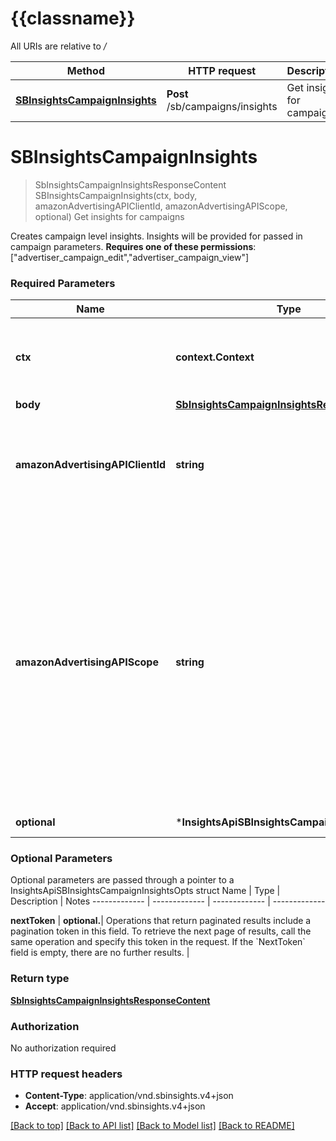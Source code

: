 # {{classname}}

All URIs are relative to */*

Method | HTTP request | Description
------------- | ------------- | -------------
[**SBInsightsCampaignInsights**](InsightsApi.md#SBInsightsCampaignInsights) | **Post** /sb/campaigns/insights | Get insights for campaigns

# **SBInsightsCampaignInsights**
> SbInsightsCampaignInsightsResponseContent SBInsightsCampaignInsights(ctx, body, amazonAdvertisingAPIClientId, amazonAdvertisingAPIScope, optional)
Get insights for campaigns

Creates campaign level insights. Insights will be provided for passed in campaign parameters.  **Requires one of these permissions**: [\"advertiser_campaign_edit\",\"advertiser_campaign_view\"]

### Required Parameters

Name | Type | Description  | Notes
------------- | ------------- | ------------- | -------------
 **ctx** | **context.Context** | context for authentication, logging, cancellation, deadlines, tracing, etc.
  **body** | [**SbInsightsCampaignInsightsRequestContent**](SbInsightsCampaignInsightsRequestContent.md)|  | 
  **amazonAdvertisingAPIClientId** | **string**| The identifier of a client associated with a \&quot;Login with Amazon\&quot; account. | 
  **amazonAdvertisingAPIScope** | **string**| The identifier of a profile associated with the advertiser account. Use &#x60;GET&#x60; method on Profiles resource to list profiles associated with the access token passed in the HTTP Authorization header and choose profile id &#x60;profileId&#x60; from the response to pass it as input. | 
 **optional** | ***InsightsApiSBInsightsCampaignInsightsOpts** | optional parameters | nil if no parameters

### Optional Parameters
Optional parameters are passed through a pointer to a InsightsApiSBInsightsCampaignInsightsOpts struct
Name | Type | Description  | Notes
------------- | ------------- | ------------- | -------------



 **nextToken** | **optional.**| Operations that return paginated results include a pagination token in this field. To retrieve the next page of results, call the same operation and specify this token in the request. If the &#x60;NextToken&#x60; field is empty, there are no further results. | 

### Return type

[**SbInsightsCampaignInsightsResponseContent**](SBInsightsCampaignInsightsResponseContent.md)

### Authorization

No authorization required

### HTTP request headers

 - **Content-Type**: application/vnd.sbinsights.v4+json
 - **Accept**: application/vnd.sbinsights.v4+json

[[Back to top]](#) [[Back to API list]](../README.md#documentation-for-api-endpoints) [[Back to Model list]](../README.md#documentation-for-models) [[Back to README]](../README.md)

